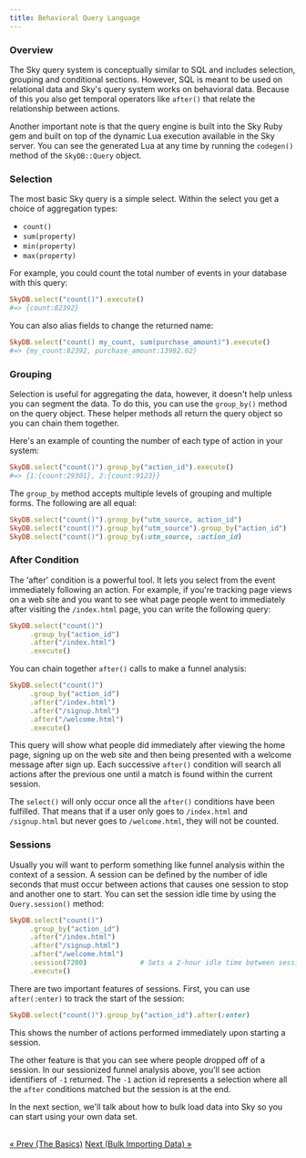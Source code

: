 ```yaml
---
title: Behavioral Query Language
---
```


### Overview

The Sky query system is conceptually similar to SQL and includes selection, grouping and conditional sections.
However, SQL is meant to be used on relational data and Sky's query system works on behavioral data.
Because of this you also get temporal operators like `after()` that relate the relationship between actions.

Another important note is that the query engine is built into the Sky Ruby gem and built on top of the dynamic Lua execution available in the Sky server.
You can see the generated Lua at any time by running the `codegen()` method of the `SkyDB::Query` object.


### Selection

The most basic Sky query is a simple select.
Within the select you get a choice of aggregation types:

* `count()`
* `sum(property)`
* `min(property)`
* `max(property)`

For example, you could count the total number of events in your database with this query:

```ruby
SkyDB.select("count()").execute()
#=> {count:82392}
```

You can also alias fields to change the returned name:

```ruby
SkyDB.select("count() my_count, sum(purchase_amount)").execute()
#=> {my_count:82392, purchase_amount:13982.02}
```


### Grouping

Selection is useful for aggregating the data, however, it doesn't help unless you can segment the data.
To do this, you can use the `group_by()` method on the query object.
These helper methods all return the query object so you can chain them together.

Here's an example of counting the number of each type of action in your system:

```ruby
SkyDB.select("count()").group_by("action_id").execute()
#=> {1:{count:29301}, 2:{count:9123}}
```

The `group_by` method accepts multiple levels of grouping and multiple forms.
The following are all equal:

```ruby
SkyDB.select("count()").group_by("utm_source, action_id")
SkyDB.select("count()").group_by("utm_source").group_by("action_id")
SkyDB.select("count()").group_by(:utm_source, :action_id)
```


### After Condition

The 'after' condition is a powerful tool.
It lets you select from the event immediately following an action.
For example, if you're tracking page views on a web site and you want to see what page people went to immediately after visiting the `/index.html` page, you can write the following query:

```ruby
SkyDB.select("count()")
     .group_by("action_id")
     .after("/index.html")
     .execute()
```

You can chain together `after()` calls to make a funnel analysis:

```ruby
SkyDB.select("count()")
     .group_by("action_id")
     .after("/index.html")
     .after("/signup.html")
     .after("/welcome.html")
     .execute()
```

This query will show what people did immediately after viewing the home page, signing up on the web site and then being presented with a welcome message after sign up.
Each successive `after()` condition will search all actions after the previous one until a match is found within the current session.

The `select()` will only occur once all the `after()` conditions have been fulfilled.
That means that if a user only goes to `/index.html` and `/signup.html` but never goes to `/welcome.html`, they will not be counted.


### Sessions

Usually you will want to perform something like funnel analysis within the context of a session.
A session can be defined by the number of idle seconds that must occur between actions that causes one session to stop and another one to start.
You can set the session idle time by using the `Query.session()` method:

```ruby
SkyDB.select("count()")
     .group_by("action_id")
     .after("/index.html")
     .after("/signup.html")
     .after("/welcome.html")
     .session(7200)             # Sets a 2-hour idle time between sessions.
     .execute()
```

There are two important features of sessions.
First, you can use `after(:enter)` to track the start of the session:

```ruby
SkyDB.select("count()").group_by("action_id").after(:enter)
```

This shows the number of actions performed immediately upon starting a session.

The other feature is that you can see where people dropped off of a session.
In our sessionized funnel analysis above, you'll see action identifiers of `-1` returned.
The `-1` action id represents a selection where all the `after` conditions matched but the session is at the end.

In the next section, we'll talk about how to bulk load data into Sky so you can start using your own data set.

<br/>
<a href="basics.html">« Prev <span class="hidden-phone">(The Basics)</span></a>
<span class="pull-right"><a href="import.html">Next <span class="hidden-phone">(Bulk Importing Data)</span> »</a></span>
